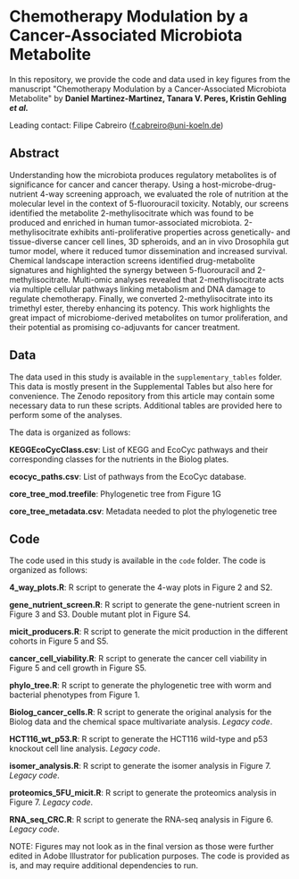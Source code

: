 # Chemotherapy Modulation by a Cancer-Associated Microbiota Metabolite

In this repository, we provide the code and data used in key figures from the manuscript "Chemotherapy Modulation by a Cancer-Associated Microbiota Metabolite" by **Daniel Martinez-Martinez, Tanara V. Peres, Kristin Gehling _et al._**

Leading contact: Filipe Cabreiro (f.cabreiro@uni-koeln.de)

## Abstract

Understanding how the microbiota produces regulatory metabolites is of significance for cancer and cancer therapy. Using a host-microbe-drug-nutrient 4-way screening approach, we evaluated the role of nutrition at the molecular level in the context of 5-fluorouracil toxicity. Notably, our screens identified the metabolite 2-methylisocitrate which was found to be produced and enriched in human tumor-associated microbiota. 2-methylisocitrate exhibits anti-proliferative properties across genetically- and tissue-diverse cancer cell lines, 3D spheroids, and an in vivo Drosophila gut tumor model, where it reduced tumor dissemination and increased survival. Chemical landscape interaction screens identified drug-metabolite signatures and highlighted the synergy between 5-fluorouracil and 2-methylisocitrate. Multi-omic analyses revealed that 2-methylisocitrate acts via multiple cellular pathways linking metabolism and DNA damage to regulate chemotherapy. Finally, we converted 2-methylisocitrate into its trimethyl ester, thereby enhancing its potency. This work highlights the great impact of microbiome-derived metabolites on tumor proliferation, and their potential as promising co-adjuvants for cancer treatment.

## Data

The data used in this study is available in the `supplementary_tables` folder. This data is mostly present in the Supplemental Tables but also here for convenience. The Zenodo repository from this article may contain some necessary data to run these scripts. Additional tables are provided here to perform some of the analyses.

The data is organized as follows:

**KEGGEcoCycClass.csv**: List of KEGG and EcoCyc pathways and their corresponding classes for the nutrients in the Biolog plates.

**ecocyc_paths.csv**: List of pathways from the EcoCyc database.

**core_tree_mod.treefile**: Phylogenetic tree from Figure 1G

**core_tree_metadata.csv**: Metadata needed to plot the phylogenetic tree


## Code

The code used in this study is available in the `code` folder. The code is organized as follows:

**4_way_plots.R**: R script to generate the 4-way plots in Figure 2 and S2.

**gene_nutrient_screen.R**: R script to generate the gene-nutrient screen in Figure 3 and S3. Double mutant plot in Figure S4. 

**micit_producers.R**: R script to generate the micit production in the different cohorts in Figure 5 and S5. 

**cancer_cell_viability.R**: R script to generate the cancer cell viability in Figure 5 and cell growth in Figure S5.

**phylo_tree.R**: R script to generate the phylogenetic tree with worm and bacterial phenotypes from Figure 1. 

**Biolog_cancer_cells.R**: R script to generate the original analysis for the Biolog data and the chemical space multivariate analysis. *Legacy code*.

**HCT116_wt_p53.R**: R script to generate the HCT116 wild-type and p53 knockout cell line analysis. *Legacy code*.

**isomer_analysis.R**: R script to generate the isomer analysis in Figure 7. *Legacy code*.

**proteomics_5FU_micit.R**: R script to generate the proteomics analysis in Figure 7. *Legacy code*.

**RNA_seq_CRC.R**: R script to generate the RNA-seq analysis in Figure 6. *Legacy code*.

NOTE: Figures may not look as in the final version as those were further edited in Adobe Illustrator for publication purposes. The code is provided as is, and may require additional dependencies to run.